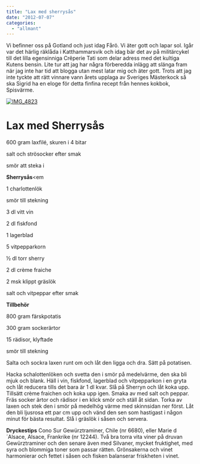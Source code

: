 ```yaml
---
title: "Lax med sherrysås"
date: "2012-07-07"
categories: 
  - "allmant"
---
```


Vi befinner oss på Gotland och just idag Fårö. Vi äter gott och lapar sol. Igår var det härlig räklåda i Katthammarsvik och idag bär det av på militärcykel till det lilla egensinniga Crêperie Tati som delar adress med det kultiga Kutens bensin. Lite tur att jag har några förberedda inlägg att slänga fram när jag inte har tid att blogga utan mest latar mig och äter gott. Trots att jag inte tyckte att rätt vinnare vann årets upplaga av Sveriges Mästerkock så ska Sigrid ha en eloge för detta finfina recept från hennes kokbok, Spisvärme.

[![](/static/img/IMG_4823-1024x682.jpg "IMG_4823")](http://import.local/wp-content/uploads/2012/06/IMG_4823.jpg)

# Lax med Sherrysås

600 gram laxfilé, skuren i 4 bitar

salt och strösocker efter smak

smör att steka i

**Sherrysås**<em

1 charlottenlök

smör till stekning

3 dl vitt vin

2 dl fiskfond

1 lagerblad

5 vitpepparkorn

½ dl torr sherry

2 dl crème fraiche

2 msk klippt gräslök

salt och vitpeppar efter smak

**Tillbehör**

800 gram färskpotatis

300 gram sockerärtor

15 rädisor, klyftade

smör till stekning

Salta och sockra laxen runt om och låt den ligga och dra. Sätt på potatisen.

Hacka schalottenlöken och svetta den i smör på medelvärme, den ska bli mjuk och blank. Häll i vin, fiskfond, lagerblad och vitpepparkon i en gryta och låt reducera tills det bara är 1 dl kvar. Slå på Sherryn och låt koka upp. Tillsätt crème fraichen och koka upp igen. Smaka av med salt och peppar. Fräs socker ärtor och rädisor i en klick smör och ställ åt sidan. Torka av laxen och stek den i smör på medelhög värme med skinnsidan ner först. Låt den bli ljusrosa ett par cm upp och vänd den sen som hastigast i någon minut för bästa resultat. Slå i gräslök i såsen och servera.

**Dryckestips** Cono Sur Gewürztraminer, Chile (nr 6680), eller Marie d´Alsace, Alsace, Frankrike (nr 12244). Två bra torra vita viner på druvan Gewürztraminer och den senare även med Silvaner, mycket fruktighet, med syra och blommiga toner som passar rätten. Grönsakerna och vinet harmonierar och fettet i såsen och fisken balanserar friskheten i vinet.
